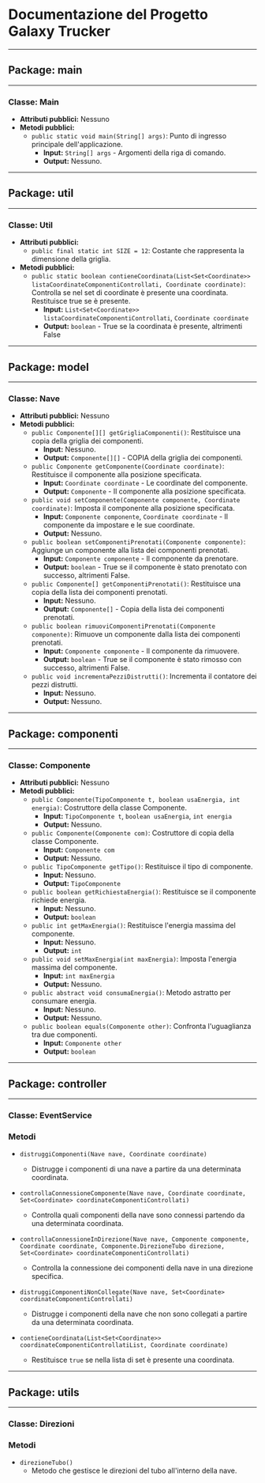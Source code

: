 # Documentazione del Progetto Galaxy Trucker

---

## Package: main

---

### Classe: Main
- **Attributi pubblici:** Nessuno
- **Metodi pubblici:**
  - `public static void main(String[] args)`: Punto di ingresso principale dell'applicazione.
    - **Input:** `String[] args` - Argomenti della riga di comando.
    - **Output:** Nessuno.

---

## Package: util

---

### Classe: Util
- **Attributi pubblici:**
  - `public final static int SIZE = 12`: Costante che rappresenta la dimensione della griglia.
- **Metodi pubblici:**
  - `public static boolean contieneCoordinata(List<Set<Coordinate>> listaCoordinateComponentiControllati, Coordinate coordinate)`: Controlla se nel set di coordinate è presente una coordinata. Restituisce true se è presente.
    - **Input:** `List<Set<Coordinate>> listaCoordinateComponentiControllati`, `Coordinate coordinate`
    - **Output:** `boolean` - True se la coordinata è presente, altrimenti False

---

## Package: model

---

### Classe: Nave
- **Attributi pubblici:** Nessuno
- **Metodi pubblici:**
  - `public Componente[][] getGrigliaComponenti()`: Restituisce una copia della griglia dei componenti.
    - **Input:** Nessuno.
    - **Output:** `Componente[][]` - COPIA della griglia dei componenti.
  - `public Componente getComponente(Coordinate coordinate)`: Restituisce il componente alla posizione specificata.
    - **Input:** `Coordinate coordinate` - Le coordinate del componente.
    - **Output:** `Componente` - Il componente alla posizione specificata.
  - `public void setComponente(Componente componente, Coordinate coordinate)`: Imposta il componente alla posizione specificata.
    - **Input:** `Componente componente`, `Coordinate coordinate` - Il componente da impostare e le sue coordinate.
    - **Output:** Nessuno.
  - `public boolean setComponentiPrenotati(Componente componente)`: Aggiunge un componente alla lista dei componenti prenotati.
    - **Input:** `Componente componente` - Il componente da prenotare.
    - **Output:** `boolean` - True se il componente è stato prenotato con successo, altrimenti False.
  - `public Componente[] getComponentiPrenotati()`: Restituisce una copia della lista dei componenti prenotati.
    - **Input:** Nessuno.
    - **Output:** `Componente[]` - Copia della lista dei componenti prenotati.
  - `public boolean rimuoviComponentiPrenotati(Componente componente)`: Rimuove un componente dalla lista dei componenti prenotati.
    - **Input:** `Componente componente` - Il componente da rimuovere.
    - **Output:** `boolean` - True se il componente è stato rimosso con successo, altrimenti False.
  - `public void incrementaPezziDistrutti()`: Incrementa il contatore dei pezzi distrutti.
    - **Input:** Nessuno.
    - **Output:** Nessuno.

---

## Package: componenti

---

### Classe: Componente
- **Attributi pubblici:** Nessuno
- **Metodi pubblici:**
  - `public Componente(TipoComponente t, boolean usaEnergia, int energia)`: Costruttore della classe Componente.
    - **Input:** `TipoComponente t`, `boolean usaEnergia`, `int energia`
    - **Output:** Nessuno.
  - `public Componente(Componente com)`: Costruttore di copia della classe Componente.
    - **Input:** `Componente com`
    - **Output:** Nessuno.
  - `public TipoComponente getTipo()`: Restituisce il tipo di componente.
    - **Input:** Nessuno.
    - **Output:** `TipoComponente`
  - `public boolean getRichiestaEnergia()`: Restituisce se il componente richiede energia.
    - **Input:** Nessuno.
    - **Output:** `boolean`
  - `public int getMaxEnergia()`: Restituisce l'energia massima del componente.
    - **Input:** Nessuno.
    - **Output:** `int`
  - `public void setMaxEnergia(int maxEnergia)`: Imposta l'energia massima del componente.
    - **Input:** `int maxEnergia`
    - **Output:** Nessuno.
  - `public abstract void consumaEnergia()`: Metodo astratto per consumare energia.
    - **Input:** Nessuno.
    - **Output:** Nessuno.
  - `public boolean equals(Componente other)`: Confronta l'uguaglianza tra due componenti.
    - **Input:** `Componente other`
    - **Output:** `boolean`

---

## Package: controller

---

### Classe: EventService

### Metodi

- `distruggiComponenti(Nave nave, Coordinate coordinate)`
  - Distrugge i componenti di una nave a partire da una determinata coordinata.
  
- `controllaConnessioneComponente(Nave nave, Coordinate coordinate, Set<Coordinate> coordinateComponentiControllati)`
  - Controlla quali componenti della nave sono connessi partendo da una determinata coordinata.
  
- `controllaConnessioneInDirezione(Nave nave, Componente componente, Coordinate coordinate, Componente.DirezioneTubo direzione, Set<Coordinate> coordinateComponentiControllati)`
  - Controlla la connessione dei componenti della nave in una direzione specifica.
  
- `distruggiComponentiNonCollegate(Nave nave, Set<Coordinate> coordinateComponentiControllati)`
  - Distrugge i componenti della nave che non sono collegati a partire da una determinata coordinata.
  
- `contieneCoordinata(List<Set<Coordinate>> coordinateComponentiControllatiList, Coordinate coordinate)`
  - Restituisce `true` se nella lista di set è presente una coordinata.

---

## Package: utils

---

### Classe: Direzioni

### Metodi

- `direzioneTubo()`
  - Metodo che gestisce le direzioni del tubo all'interno della nave.
